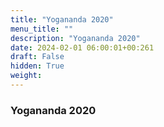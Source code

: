 ```yaml
---
title: "Yogananda 2020"
menu_title: ""
description: "Yogananda 2020"
date: 2024-02-01 06:00:01+00:261
draft: False
hidden: True
weight:
---
```

### Yogananda 2020


